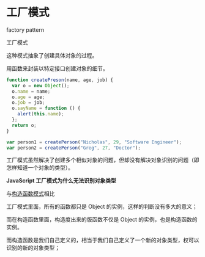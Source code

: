# 工厂模式

factory pattern

工厂模式

这种模式抽象了创建具体对象的过程。

用函数来封装以特定接口创建对象的细节。

```js
function createPreson(name, age, job) {
  var o = new Object();
  o.name = name;
  o.age = age;
  o.job = job;
  o.sayName = function () {
    alert(this.name);
  };
  return o;
}

var person1 = createPerson("Nicholas", 29, "Software Engineer");
var person2 = createPerson("Greg", 27, "Doctor");
```

工厂模式虽然解决了创建多个相似对象的问题，但却没有解决对象识别的问题（即怎样知道一个对象的类型）。

**JavaScript 工厂模式为什么无法识别对象类型**

与[构造函数模式](./02-构造函数模式.md)相比

工厂模式里面，所有的函数都只是 Object 的实例，这样的判断没有多大的意义；

而在构造函数里面，构造度出来的版函数不仅是 Object 的实例，也是构造函数的实例。

而构造函数是我们自己定义的，相当于我们自己定义了一个新的对象类型，权可以识别的新的对象类型；
